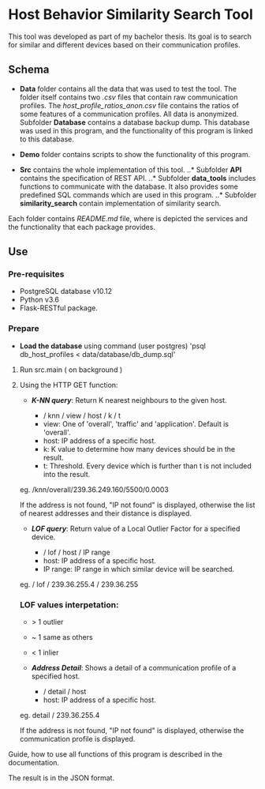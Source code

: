 # Host Behavior Similarity Search Tool
This tool was developed as part of my bachelor thesis. Its goal is to search for similar and different devices based on their communication profiles.

## Schema
- **Data** folder contains all the data that was used to test the tool. The folder itself contains two *.csv* files that contain raw communication profiles. The *host_profile_ratios_anon.csv* file contains the ratios of some features of a communication profiles. All data is anonymized. 
Subfolder **Database** contains a database backup dump. This database was used in this program, and the functionality of this program is linked to this database. 

- **Demo** folder contains scripts to show the functionality of this program.

- **Src** contains the whole implementation of this tool.
 ..* Subfolder **API** contains the specification of REST API. 
 ..* Subfolder **data_tools** includes functions to communicate with the database. It also provides some predefined SQL commands which are used in this program. 
 ..* Subfolder **similarity_search** contain implementation of similarity search.

Each folder contains *README.md* file, where is depicted the services and the functionality that each package provides.

## Use

### Pre-requisites

- PostgreSQL database v10.12
- Python v3.6
- Flask-RESTful package.

### Prepare

- **Load the database** using command (user postgres) 'psql db_host_profiles < data/database/db_dump.sql'

1. Run src.main ( on background )

2. Using the HTTP GET function:
    - ***K-NN query***: 
    Return K nearest neighbours to the given host.

      - / knn / view / host / k / t
      - view: One of 'overall', 'traffic' and 'application'. Default is 'overall'.
      - host: IP address of a specific host.
      - k: K value to determine how many devices should be in the result.
      - t: Threshold. Every device which is further than t is not included into the result.

    eg. /knn/overall/239.36.249.160/5500/0.0003

    If the address is not found, "IP not found" is displayed, otherwise the list of nearest addresses and their distance is displayed.


    - ***LOF query***: 
    Return value of a Local Outlier Factor for a specified device.

      - / lof / host / IP range 
      - host: IP address of a specific host.
      - IP range: IP range in which similar device will be searched.

    eg. / lof / 239.36.255.4 / 239.36.255

    ### LOF values interpetation:

    - \> 1 outlier

    - ~ 1 same as others

    - \< 1 inlier

    - ***Address Detail***:
    Shows a detail of a communication profile of a specified host.
      - / detail / host
      - host: IP address of a specific host.
    
    eg. detail / 239.36.255.4

    If the address is not found, "IP not found" is displayed, otherwise the communication profile is displayed.


Guide, how to use all functions of this program is described in the documentation.

The result is in the JSON format. 
